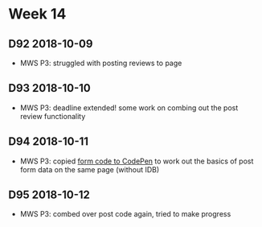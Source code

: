 # Week 14

## D92 2018-10-09

- MWS P3: struggled with posting reviews to page

## D93 2018-10-10

- MWS P3: deadline extended! some work on combing out the post review functionality

## D94 2018-10-11

- MWS P3: copied [form code to CodePen](https://codepen.io/digilou/pen/pxwbbQ) to work out the basics of post form data on the same page (without IDB)

## D95 2018-10-12

- MWS P3: combed over post code again, tried to make progress
